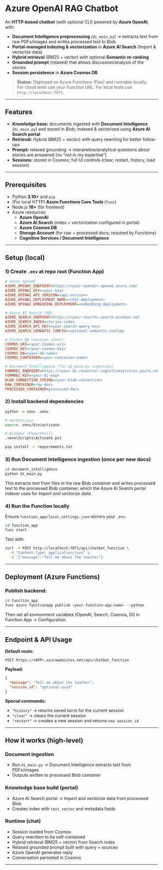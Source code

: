 # Azure OpenAI RAG Chatbot 

An **HTTP-based chatbot** (with optional CLI) powered by **Azure OpenAI**, with:
- **Document Intelligence preprocessing** (`di_main.py`) → extracts text from raw PDFs/images and writes processed text to Blob
- **Portal-managed indexing & vectorization** in **Azure AI Search** (Import & vectorize data)
- **Hybrid retrieval** (BM25 + vector) with optional **Semantic re-ranking**
- **Grounded prompt** (relaxed) that allows discussion/analysis of the stories
- **Session persistence** in **Azure Cosmos DB**

> **Status:** Deployed on Azure Functions (Flex) and runnable locally.  
> For cloud tests use your Function URL. For local tests use `http://localhost:7071`.

---

## Features

- **Knowledge base:** documents ingested with **Document Intelligence** (`di_main.py`) and stored in Blob; indexed & vectorized using **Azure AI Search portal**
- **Retrieval:** Hybrid (BM25 + vector) with query rewriting for better follow-ups
- **Prompt:** relaxed grounding → interpretive/analytical questions about stories are answered (no “not in my expertise”)
- **Sessions:** stored in Cosmos; full UI controls (clear, restart, history, load session)

---

## Prerequisites

- Python **3.10+** and `pip`
- (For local HTTP) **Azure Functions Core Tools** (`func`)
- Node.js **18+** (for frontend)
- Azure resources:
  - **Azure OpenAI**
  - **Azure AI Search** (index + vectorization configured in portal)
  - **Azure Cosmos DB**
  - **Storage Account** (for raw + processed docs; required by Functions)
  - **Cognitive Services / Document Intelligence**

---

## Setup (local)

### 1) Create `.env` at repo root (Function App)

```ini
# Azure OpenAI
AZURE_OPENAI_ENDPOINT=https://<your-openai>.openai.azure.com/
AZURE_OPENAI_KEY=<your-key>                     
AZURE_OPENAI_API_VERSION=<api-version>            
AZURE_OPENAI_DEPLOYMENT_NAME=<chat-deployment> 
AZURE_OPENAI_EMBEDDING_DEPLOYMENT=<embedding-deployment>

# Azure AI Search (KB)
AZURE_SEARCH_ENDPOINT=https://<your-search>.search.windows.net
AZURE_SEARCH_INDEX=stories-index
AZURE_SEARCH_API_KEY=<your-search-query-key>
AZURE_SEARCH_SEMANTIC_CONFIG=<optional-semantic-config>

# Cosmos DB (session store)
COSMOS_URI=<your-cosmos-uri>
COSMOS_KEY=<your-cosmos-key>
COSMOS_DB=<your-db-name>
COSMOS_CONTAINER=<your-container-name>

# Document Intelligence (for di_main.py ingestion)
FORMREC_ENDPOINT=https://<your-di-resource>.cognitiveservices.azure.com/
FORMREC_KEY=<your-di-key>
BLOB_CONNECTION_STRING=<your-blob-connection>
RAW_CONTAINER=raw-docs
PROCESSED_CONTAINER=processed-docs
```

### 2) Install backend dependencies

```bash
python -m venv .venv

# macOS/Linux
source .venv/bin/activate

# Windows (PowerShell)
.venv\Scripts\Activate.ps1

pip install -r requirements.txt
```

### 3) Run Document Intelligence ingestion (once per new docs)

```bash
cd document_intelligence
python di_main.py
```

This extracts text from files in the raw Blob container and writes processed text to the processed Blob container, which the Azure AI Search portal indexer uses for *Import and vectorize data*.

### 4) Run the Function locally

Ensure `function_app/local.settings.json` mirrors your `.env`.

```bash
cd function_app
func start
```

Test with:

```bash
curl -X POST http://localhost:7071/api/chatbot_function \
  -H "Content-Type: application/json" \
  -d '{"message":"Tell me about the teacher"}'
```

---



## Deployment (Azure Functions)

### Publish backend:

```bash
cd function_app
func azure functionapp publish <your-function-app-name> --python
```

Then set all environment variables (OpenAI, Search, Cosmos, DI) in Function App → Configuration.


---

## Endpoint & API Usage

**Default route:**

```http
POST https://<APP>.azurewebsites.net/api/chatbot_function
```

**Payload:**

```json
{
  "message": "Tell me about the teacher",
  "session_id": "optional-uuid"
}
```

**Special commands:**
- `"history"` → returns saved turns for the current session
- `"clear"` → clears the current session
- `"restart"` → creates a new session and returns `new session_id`

---

## How it works (high-level)

### Document ingestion

- Run `di_main.py` → Document Intelligence extracts text from PDFs/images
- Outputs written to processed Blob container

### Knowledge base build (portal)

- Azure AI Search portal → Import and vectorize data from processed Blob
- Creates index with `text_vector` and metadata fields

### Runtime (chat)

- Session loaded from Cosmos
- Query rewritten to be self-contained
- Hybrid retrieval (BM25 + vector) from Search index
- Relaxed grounded prompt built with query + sources
- Azure OpenAI generates reply
- Conversation persisted in Cosmos

---



